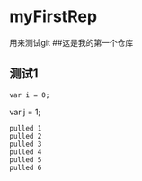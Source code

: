# myFirstRep
用来测试git
##这是我的第一个仓库
## 测试1
```
var i = 0;
```
var j = 1;
```
pulled 1
pulled 2
pulled 3
pulled 4
pulled 5
pulled 6